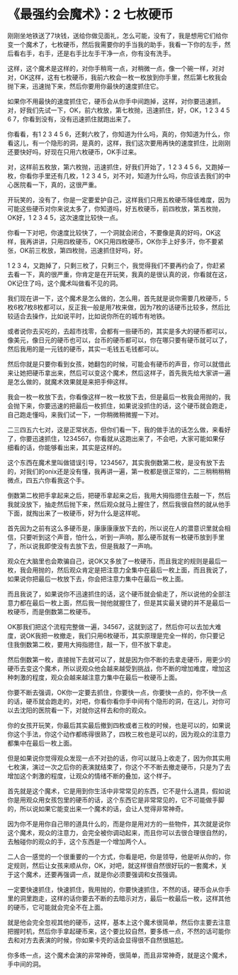 # 《最强约会魔术》：2 七枚硬币

刚刚坐地铁送了7块钱，送给你做见面礼，怎么可能，没有了，我是想用它们给你变一个魔术了，七枚硬币，然后我需要你的手当我的助手，我看一下你的左手，然后看右手，右手，还是右手比左手干净一点，你有没有洗手。

这样，这个魔术是这样的，对你手稍弯一点，对稍微一点，像一个碗一样，对对对，OK这样，这有七枚硬币，我前六枚会一枚一枚放到你手里，然后第七枚我会抛下来，迅速抛下来，然后你要用你最快的速度抓住它。

如果你不用最快的速度抓住它，硬币会从你手中间跑掉，这样，对你要迅速抓，对，好我们先试一下，OK，前六枚放，第七枚抛，迅速抓住，好，OK，1 2 3 4 5 6 7，你看到没有，没有迅速抓住就跑出来了。

你看看，有1 2 3 4 5 6，还剩六枚了，你知道为什么吗，真的，你知道为什么，你看这儿，有一个隐形的洞，是真的，这样，我们这次要用再快的速度抓住，比刚刚还要快好吗，好现在只用六枚硬币，OK手过来。

对，这样前五枚放，第六枚抛，迅速抓住，好我们开始了，1 2 3 4 5 6，又跑掉一枚，你看你手里还有几枚，1 2 3 4 5，对不对，知道为什么吗，你应该去我们的中心医院看一下，真的，这很严重。

开玩笑的，没有了，你是一定要爱护自己，这样我们只用五枚硬币降低难度，因为可能这些硬币对你来说太多了，你知道吗，好五枚硬币，前四枚放，第五枚抛，OK好，1 2 3 4 5，这次速度比较快一点。

你看一下对吧，你速度比较快了，一个洞就会闭合，不要像是真的好吗，OK这样，我再讲讲，只用四枚硬币，OK只用四枚硬币，OK你手上好多汗，你不要紧张，OK前三枚放，第四枚抛，迅速抓住好吗，好。

1 2 3 4，又跑掉了，只剩三枚了，只剩三个，我觉得我们不要再约会了，你赶紧去看一下，真的很严重，你肯定是在开玩笑，我真的是很认真的说，你看就在这，OK记住了吗，这个魔术叫做看不见的洞。

我们现在讲一下，这个魔术是怎么做的，怎么用，首先就是说你需要几枚硬币，5枚6枚7枚8枚都可以，反正我一般是用7枚来做，因为7枚的话硬币比较多，然后比较适合去操作，比如说平时，比如说你所在的城市有地铁。

或者说你去买吃的，去超市找零，会都有一些硬币的，其实是多大的硬币都可以，像美元，像日元的硬币也可以，台币的硬币都可以，你在哪只要有硬币就可以了，然后我用的是一元钱的硬币，其实一毛钱五毛钱都可以。

然后你就是只要你看到女孩，她翻包的时候，可能会有硬币的声音，你可以就借此来让她把硬币拿出来，然后可以变这个魔术，然后这样子，首先我先给大家讲一遍是怎么做的，就魔术效果就是来把手伸这样。

我会一枚一枚放下去，你看像这样一枚一枚放下去，但是最后一枚我会用抛的，我会抛下来，你要迅速的把最后一枚抓住，如果说没抓住的话，这个硬币就会跑走，自己跑走懂吗，来我们试一下，一你稍微稍微握一下对。

二三四五六七对，这是正常状态，但你们看一下，我的做手法的话怎么做，来看好了，你要迅速抓住，1234567，你看就从这跑出来了，不会吧，大家可能如果仔细看的话，你能够看出来，其实是这样的。

这个东西在魔术里叫做错误引导，1234567，其实我倒数第二枚，是没有放下去的，对我们的onix还是没有懂，我再讲一遍，第一枚都是很正常的，二三稍稍稍稍微点，四五六你看我这个手。

倒数第二枚把手拿起来之后，把硬币拿起来之后，我用大拇指摁住去敲一下，然后我就没放下，抽走然后抛下来，然后观众就马上握住了，然后我很自然的就从他手下面，就掏出来了一枚硬币，好为什么是这样呢。

首先因为之前有这么多硬币是，康康康康放下去的，所以说在人的潜意识里就会相信，只要听到这个声音，怕什么，听到一声响，那么硬币就有一枚硬币放到手里了，所以说我即使没有去放下去，但是我敲了一声响。

观众在大脑里也会欺骗自己，说OK又多放了一枚硬币，而且我定的规则是最后一枚，我会用抛的，然后观众肯定是把注意力全集中在最后一枚上面，而且我说了，如果说你把最后一枚放下去，你会把注意力集中在最后一枚上面。

而且我说了，如果说你不迅速抓住的话，这个硬币就会偷走了，所以说他的全部注意力都在最后一枚上面，然后我一抛他就握住了，但是其实最关键的并不是最后一枚硬币，而是倒数第二枚硬币。

OK那我们把这个流程完整做一遍，34567，这就到这了，然后你可以去加大难度，说OK我把一枚撤走，我们只用6枚硬币，其实原理是完全一样的，你只要记住我倒数第二枚，要用大拇指摁住，敲一下，但不放下拿走。

然后倒数第一枚，直接抛下去就可以了，就是因为你不断的去拿走硬币，用更少的硬币去变这个魔术，所以说观众他会越来越受到挑战，你不断的增加难度，增加这种刺激的程度，观众会越来越注意力集中在最后一枚硬币上面。

你要不断去强调，OK你一定要去抓住，你要快一点，你要快一点的，你不快一点的话，硬币就会跑走的，对吧，你看你看你手中间有个隐形的洞，在这儿，对你可以去沈阳的医院看一下，对就你这样去和你的观众。

你的女孩开玩笑，你最后其实最后撤到四枚或者三枚的时候，也是可以的，如果说你这个手法，你这个动作都练得很熟了，四枚三枚也是可以的，因为观众的注意力都集中在最后一枚上面。

但是如果说你觉得观众发现一点不对劲的话，你可以就马上收走了，因为你其实用七枚演，演过一次之后你的表演就结束了，你这个不不断去撤走硬币，只是为了去增加这个刺激的程度，让观众的情绪不断的叠加，这个样子。

首先就是这个魔术，它是用到你生活中非常常见的东西，它不是什么道具，假如说你是用观众用女孩包里的硬币的话，这个东西它是非常常见的，它不可能做手脚的，所以说如果它能变出来一个魔术的话，会让人觉得非常神奇。

因为你不是用你自己带的道具什么的，而是你是用对方的一些物件，其次就是说你这个魔术，观众的注意力，会完全被你调动起来，而且你可以去很合理很自然的，去触碰你的观众的手，这个东西是一个增加两个人。

二人合一感觉的一个很重要的一个方式，你看是吧，你是领导，他是听从你的，你定规则，然后让女孩来顺从你，OK，对吧，就这样很自然很好玩的一套魔术，关于这个魔术，还要再强调一点，就是你必须要强调和女孩强调。

一定要快速抓住，快速抓住，我用抛的，你要快速抓住，不然的话，硬币会从你手里的洞里跑走，这样的话你要去不断的去暗示对方，最后一枚最后一枚，这样其他的硬币，它可能就会完全不在上面。

就是他会完全忽视其他的硬币，这样，基本上这个魔术很简单，然后你主要去注意把握时机，然后你手拿起硬币来，这个要比较自然，要多练一点，不然的话可能你去和对方去表演的时候，你如果卡壳的话会显得很不自然很尴尬。

你多练一点，这个魔术会演的非常神奇，很简单，而且非常神奇，就是这个魔术，手中间的洞。
